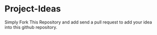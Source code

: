 # Project-Ideas

Simply Fork This Repository and add send a pull request to add your idea into this github repository.
